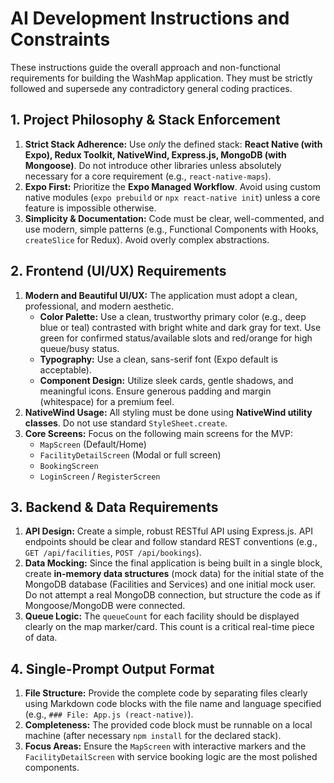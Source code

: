 # AI Development Instructions and Constraints

These instructions guide the overall approach and non-functional requirements for building the WashMap application. They must be strictly followed and supersede any contradictory general coding practices.

## 1. Project Philosophy & Stack Enforcement
1.  **Strict Stack Adherence:** Use *only* the defined stack: **React Native (with Expo), Redux Toolkit, NativeWind, Express.js, MongoDB (with Mongoose)**. Do not introduce other libraries unless absolutely necessary for a core requirement (e.g., `react-native-maps`).
2.  **Expo First:** Prioritize the **Expo Managed Workflow**. Avoid using custom native modules (`expo prebuild` or `npx react-native init`) unless a core feature is impossible otherwise.
3.  **Simplicity & Documentation:** Code must be clear, well-commented, and use modern, simple patterns (e.g., Functional Components with Hooks, `createSlice` for Redux). Avoid overly complex abstractions.

## 2. Frontend (UI/UX) Requirements
1.  **Modern and Beautiful UI/UX:** The application must adopt a clean, professional, and modern aesthetic.
    * **Color Palette:** Use a clean, trustworthy primary color (e.g., deep blue or teal) contrasted with bright white and dark gray for text. Use green for confirmed status/available slots and red/orange for high queue/busy status.
    * **Typography:** Use a clean, sans-serif font (Expo default is acceptable).
    * **Component Design:** Utilize sleek cards, gentle shadows, and meaningful icons. Ensure generous padding and margin (whitespace) for a premium feel.
2.  **NativeWind Usage:** All styling must be done using **NativeWind utility classes**. Do not use standard `StyleSheet.create`.
3.  **Core Screens:** Focus on the following main screens for the MVP:
    * `MapScreen` (Default/Home)
    * `FacilityDetailScreen` (Modal or full screen)
    * `BookingScreen`
    * `LoginScreen` / `RegisterScreen`

## 3. Backend & Data Requirements
1.  **API Design:** Create a simple, robust RESTful API using Express.js. API endpoints should be clear and follow standard REST conventions (e.g., `GET /api/facilities`, `POST /api/bookings`).
2.  **Data Mocking:** Since the final application is being built in a single block, create **in-memory data structures** (mock data) for the initial state of the MongoDB database (Facilities and Services) and one initial mock user. Do not attempt a real MongoDB connection, but structure the code as if Mongoose/MongoDB were connected.
3.  **Queue Logic:** The `queueCount` for each facility should be displayed clearly on the map marker/card. This count is a critical real-time piece of data.

## 4. Single-Prompt Output Format
1.  **File Structure:** Provide the complete code by separating files clearly using Markdown code blocks with the file name and language specified (e.g., `### File: App.js (react-native)`).
2.  **Completeness:** The provided code block must be runnable on a local machine (after necessary `npm install` for the declared stack).
3.  **Focus Areas:** Ensure the `MapScreen` with interactive markers and the `FacilityDetailScreen` with service booking logic are the most polished components.